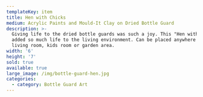 ```yaml
---
templateKey: item
title: Hen with Chicks
medium: Acrylic Paints and Mould-It Clay on Dried Bottle Guard
description: >-
  Giving life to the dried bottle guards was such a joy. This "Hen with Chicks"
  added so much life to the living environment. Can be placed anywhere in the
  living room, kids room or garden area. 
width: '6'
height: '7'
sold: true
available: true
large_image: /img/bottle-guard-hen.jpg
categories:
  - category: Bottle Guard Art
---
```


